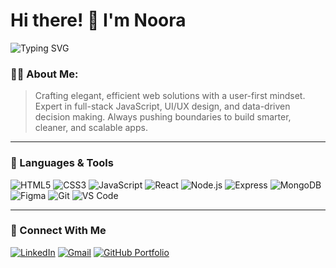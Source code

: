 # Hi there! 👋 I'm Noora

<img src="https://readme-typing-svg.herokuapp.com?font=Fira+Code&pause=1000&color=F7A72D&width=435&lines=Software+Engineer;Full-Stack+Developer;UX%2FUI+Designer;Data+Analyst;Always+learning+something+new!" alt="Typing SVG" />

### 👩‍💻 About Me:

> Crafting elegant, efficient web solutions with a user-first mindset. Expert in full-stack JavaScript, UI/UX design, and data-driven decision making. Always pushing boundaries to build smarter, cleaner, and scalable apps.

---

### 🧰 Languages & Tools

![HTML5](https://img.shields.io/badge/-HTML5-E34F26?style=flat&logo=html5&logoColor=white)
![CSS3](https://img.shields.io/badge/-CSS3-1572B6?style=flat&logo=css3)
![JavaScript](https://img.shields.io/badge/-JavaScript-F7DF1E?style=flat&logo=javascript&logoColor=000)
![React](https://img.shields.io/badge/-React-61DAFB?style=flat&logo=react&logoColor=000)
![Node.js](https://img.shields.io/badge/-Node.js-339933?style=flat&logo=nodedotjs&logoColor=white)
![Express](https://img.shields.io/badge/-Express-000000?style=flat&logo=express&logoColor=white)
![MongoDB](https://img.shields.io/badge/-MongoDB-47A248?style=flat&logo=mongodb&logoColor=white)
![Figma](https://img.shields.io/badge/-Figma-F24E1E?style=flat&logo=figma&logoColor=white)
![Git](https://img.shields.io/badge/-Git-F05032?style=flat&logo=git&logoColor=white)
![VS Code](https://img.shields.io/badge/-VSCode-007ACC?style=flat&logo=visual-studio-code)

---

### 🔗 Connect With Me

[![LinkedIn](https://img.shields.io/badge/-LinkedIn-0077B5?style=for-the-badge&logo=linkedin&logoColor=white)](https://www.linkedin.com/in/noora-alblawi)
[![Gmail](https://img.shields.io/badge/-Email-D14836?style=for-the-badge&logo=gmail&logoColor=white)](mailto:nooraalblwe@gmail.com)
[![GitHub Portfolio](https://img.shields.io/badge/-My%20Portfolio-24292E?style=for-the-badge&logo=github&logoColor=white)](https://noorax2.github.io/portfolio/)
